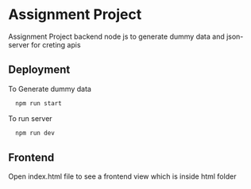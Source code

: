 
# Assignment Project

Assignment Project backend node js to generate dummy data and json-server for creting apis

## Deployment
To Generate dummy data

```bash
  npm run start
```

To run server

```bash
  npm run dev
```

## Frontend 
Open index.html file to see a frontend view which is inside html folder
